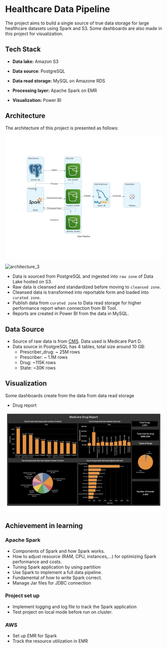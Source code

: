 # **Healthcare Data Pipeline**

The project aims to build a single source of true data storage for large healthcare datasets using Spark and S3. Some dashboards are also made in this project for visualization.

## **Tech Stack**

- **Data lake:** Amazon S3

- **Data source**: PostgreSQL

- **Data read storage:** MySQL on Amazone RDS

- **Processing layer:** Apache Spark on EMR

- **Visualization:** Power BI

## **Architecture**

The architecture of this project is presented as follows:

![architecture_2](https://github.com/mvschiranjeevi/healthcare-data-analysis/blob/main/images/arch1.jpg)

![architecture_3](https://github.com/mvschiranjeevi/healthcare-data-analysis/blob/main/images/arch2.jpg)

- Data is sourced from PostgreSQL and ingested into `raw zone` of Data Lake hosted on S3.
- Raw data is cleansed and standardized before moving to `cleansed zone`.
- Cleansed data is transformed into reportable form and loaded into `curated zone`.
- Publish data from `curated zone` to Data read storage for higher performance report when connection from BI Tool.
- Reports are created in Power BI from the data in MySQL.

## **Data Source**

- Source of raw data is from [CMS](https://data.cms.gov/provider-summary-by-type-of-service). Data used is Medicare Part D.
- Data source in PostgreSQL has 4 tables, total size around 10 GB:
  - Prescriber_drug: ~ 25M rows
  - Prescriber: ~ 1.1M rows
  - Drug: ~115K rows
  - State: ~30K rows

## **Visualization**

Some dashboards create from the data from data read storage

- Drug report

![drug_report](https://github.com/mvschiranjeevi/healthcare-data-analysis/blob/main/images/report.png)

<!-- - Prescriber report

![prescriber_report](https://github.com/minhky2185/healthcare_data_pipeline/blob/main/images/prescriber_report.png) -->

## **Achievement in learning**

### Apache Spark

- Components of Spark and how Spark works.
- How to adjust resource (RAM, CPU, instances,...) for optimizing Spark performance and costs.
- Tuning Spark application by using partition
- Use Spark to implement a full data pipeline.
- Fundamental of how to write Spark correct.
- Manage Jar files for JDBC connection

### Project set up

- Implement logging and log file to track the Spark application
- Test project on local mode before run on cluster.

### AWS

- Set up EMR for Spark
- Track the resource utilization in EMR

